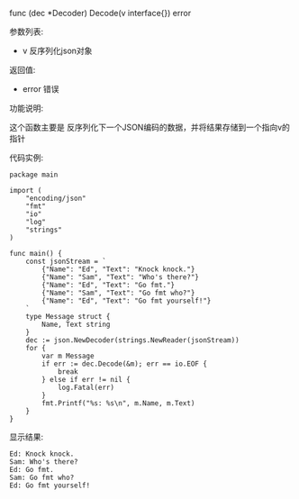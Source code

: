 func (dec *Decoder) Decode(v interface{}) error

参数列表:

- v 反序列化json对象

返回值:

- error 错误

功能说明:

这个函数主要是 反序列化下一个JSON编码的数据，并将结果存储到一个指向v的指针

代码实例:

    package main

	import (
		"encoding/json"
		"fmt"
		"io"
		"log"
		"strings"
	)
	
	func main() {
		const jsonStream = `
			{"Name": "Ed", "Text": "Knock knock."}
			{"Name": "Sam", "Text": "Who's there?"}
			{"Name": "Ed", "Text": "Go fmt."}
			{"Name": "Sam", "Text": "Go fmt who?"}
			{"Name": "Ed", "Text": "Go fmt yourself!"}
		`
		type Message struct {
			Name, Text string
		}
		dec := json.NewDecoder(strings.NewReader(jsonStream))
		for {
			var m Message
			if err := dec.Decode(&m); err == io.EOF {
				break
			} else if err != nil {
				log.Fatal(err)
			}
			fmt.Printf("%s: %s\n", m.Name, m.Text)
		}
	}





显示结果:

	Ed: Knock knock.
	Sam: Who's there?
	Ed: Go fmt.
	Sam: Go fmt who?
	Ed: Go fmt yourself!